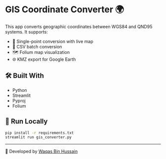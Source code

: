 # GIS Coordinate Converter 🌍

This app converts geographic coordinates between WGS84 and QND95 systems.
It supports:
- 📌 Single-point conversion with live map
- 📁 CSV batch conversion
- 🗺 Folium map visualization
- 🌐 KMZ export for Google Earth

## 🛠 Built With
- Python
- Streamlit
- Pyproj
- Folium

## 🚀 Run Locally
```bash
pip install -r requirements.txt
streamlit run gis_converter.py
```

---

👤 Developed by [Waqas Bin Hussain](https://www.linkedin.com/in/waqasbinhussain/)
